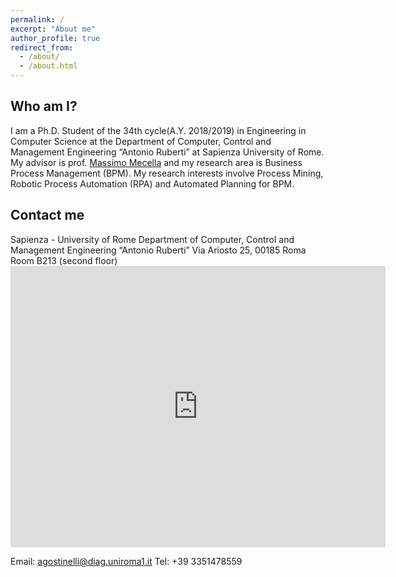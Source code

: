 ```yaml
---
permalink: /
excerpt: "About me"
author_profile: true
redirect_from: 
  - /about/
  - /about.html
---
```



<h2 id="who-am-i">Who am I?</h2>
I am a Ph.D. Student of the 34th cycle(A.Y. 2018/2019) in Engineering in Computer Science at the Department of Computer, Control and Management Engineering “Antonio Ruberti” at Sapienza University of Rome. My advisor is prof. <a href="http://www.dis.uniroma1.it/~mecella">Massimo Mecella</a> and my research area is Business Process Management (BPM). My research interests involve Process Mining, Robotic Process Automation (RPA) and Automated Planning for BPM.

<h2 id="contact-me">Contact me</h2>
Sapienza - University of Rome
Department of Computer, Control and Management Engineering “Antonio Ruberti”
Via Ariosto 25, 00185 Roma
Room B213 (second floor)

<iframe src="https://www.google.com/maps/embed?pb=!1m14!1m8!1m3!1d2970.08774494011!2d12.503551!3d41.89097!3m2!1i1024!2i768!4f13.1!3m3!1m2!1s0x0%3A0x2c23b41091df0337!2sUniversita&#39;+La+Sapienza+di+Roma+-+Dipartimento+di+Ingegneria+informatica%2C+automatica+e+gestionale!5e0!3m2!1sit!2sit!4v1546785928498" width="600" height="450" frameborder="0" style="border:0" allowfullscreen></iframe>

Email: agostinelli@diag.uniroma1.it
Tel: +39 3351478559
